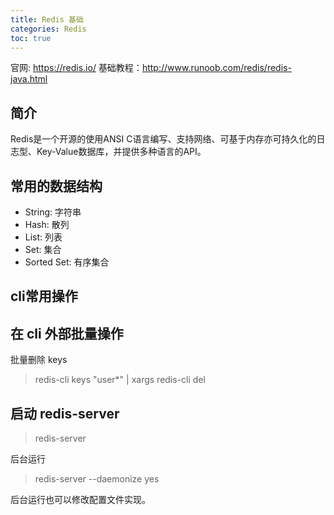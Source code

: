 ```yaml
---
title: Redis 基础
categories: Redis
toc: true
---
```


官网: https://redis.io/ 
基础教程：http://www.runoob.com/redis/redis-java.html

## 简介

Redis是一个开源的使用ANSI C语言编写、支持网络、可基于内存亦可持久化的日志型、Key-Value数据库，并提供多种语言的API。

## 常用的数据结构

- String: 字符串
- Hash: 散列
- List: 列表
- Set: 集合
- Sorted Set: 有序集合

## cli常用操作

## 在 cli 外部批量操作

批量删除 keys

> redis-cli keys "user*" | xargs redis-cli del

## 启动 redis-server 


> redis-server 

后台运行

> redis-server --daemonize yes

后台运行也可以修改配置文件实现。



